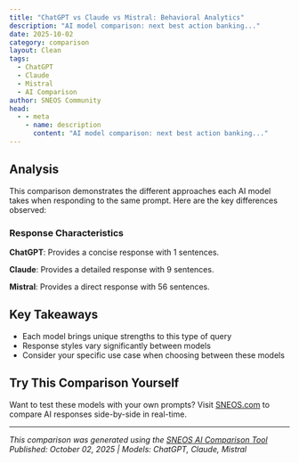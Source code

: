 ```yaml
---
title: "ChatGPT vs Claude vs Mistral: Behavioral Analytics"
description: "AI model comparison: next best action banking..."
date: 2025-10-02
category: comparison
layout: Clean
tags:
  - ChatGPT
  - Claude
  - Mistral
  - AI Comparison
author: SNEOS Community
head:
  - - meta
    - name: description
      content: "AI model comparison: next best action banking..."
---
```


<ChatComparison
  title="ChatGPT vs Claude vs Mistral: Behavioral Analytics"
  prompt="next best action banking"
  :responses='{
    "ChatGPT": "Error calling OpenAI API.",
    "Claude": "I\u0027d be happy to help with banking advice! To give you the most relevant guidance, could you share more details about your specific situation? Here are some common \u0022next best actions\u0022 in banking:\n\n## Common Banking Next Steps:\n\n**If you\u0027re just starting:**\n- Open a checking account with no/low fees\n- Start building credit with a secured credit card\n- Set up automatic savings transfers\n\n**For improving finances:**\n- Switch to a high-yield savings account\n- Consolidate accounts to reduce fees\n- Set up automatic bill pay to avoid late fees\n\n**For building wealth:**\n- Increase emergency fund to 3-6 months expenses\n- Open a CD or money market account for better rates\n- Consider investment accounts (IRA, brokerage)\n\n**For existing account holders:**\n- Review and negotiate fees\n- Explore better interest rates elsewhere\n- Set up mobile banking and alerts\n\n## What\u0027s your current situation?\n- New to banking?\n- Looking to save more?\n- Want better rates?\n- Planning for a major purchase?\n- Something else?\n\nLet me know your specific goals or challenges, and I can provide more targeted advice!",
    "Mistral": "In the context of banking, \u0022Next Best Action\u0022 (NBA) refers to a strategy that uses data analytics and machine learning to predict and recommend the most appropriate action for a customer at a given point in time. The goal is to enhance customer experience, increase engagement, and drive business outcomes such as sales, retention, and customer satisfaction. Here are some key aspects and examples of Next Best Action in banking:\n\n### Key Aspects of Next Best Action in Banking\n\n1. **Customer Data Analysis**:\n   - **Transaction History**: Analyzing past transactions to understand spending patterns.\n   - **Behavioral Data**: Tracking interactions with the bank\u0027s digital platforms.\n   - **Demographic Information**: Age, income, location, etc.\n   - **Feedback and Surveys**: Customer feedback and satisfaction surveys.\n\n2. **Machine Learning and AI**:\n   - **Predictive Analytics**: Using algorithms to predict future behavior.\n   - **Recommendation Engines**: Suggesting products or services based on customer profiles.\n   - **Natural Language Processing (NLP)**: Understanding customer queries and providing relevant responses.\n\n3. **Real-Time Decision Making**:\n   - **Contextual Offers**: Providing offers that are relevant to the customer\u0027s current situation.\n   - **Personalized Communication**: Tailoring messages to individual preferences and needs.\n\n4. **Integration with Banking Systems**:\n   - **CRM Systems**: Integrating with Customer Relationship Management systems.\n   - **Mobile and Online Banking**: Providing recommendations through digital channels.\n   - **Branch Operations**: Empowering branch staff with insights to better serve customers.\n\n### Examples of Next Best Action in Banking\n\n1. **Product Recommendations**:\n   - **Credit Card Offers**: Recommending a credit card with benefits that align with the customer\u0027s spending habits.\n   - **Loan Products**: Suggesting a personal loan or mortgage based on the customer\u0027s financial situation.\n\n2. **Financial Advice**:\n   - **Investment Tips**: Providing personalized investment advice based on risk tolerance and financial goals.\n   - **Savings Plans**: Recommending savings accounts or investment products to help customers save for specific goals.\n\n3. **Customer Retention**:\n   - **Churn Prediction**: Identifying customers at risk of leaving and offering retention incentives.\n   - **Loyalty Programs**: Suggesting loyalty programs or rewards to keep customers engaged.\n\n4. **Fraud Detection**:\n   - **Anomaly Detection**: Identifying unusual transactions and alerting the customer or bank staff.\n   - **Security Measures**: Recommending additional security features based on transaction patterns.\n\n5. **Customer Service**:\n   - **Proactive Support**: Anticipating customer needs and providing support before issues arise.\n   - **Self-Service Options**: Offering self-service options for common queries to improve efficiency.\n\n### Implementation Steps\n\n1. **Data Collection**:\n   - Gather data from various sources including transaction history, customer interactions, and external data.\n\n2. **Data Analysis**:\n   - Use machine learning algorithms to analyze data and identify patterns.\n\n3. **Model Development**:\n   - Develop predictive models to recommend the next best action.\n\n4. **Integration**:\n   - Integrate the NBA system with existing banking systems and channels.\n\n5. **Testing and Optimization**:\n   - Continuously test and optimize the NBA system to improve accuracy and effectiveness.\n\n6. **Deployment**:\n   - Roll out the NBA system across all relevant channels and touchpoints.\n\n### Benefits of Next Best Action in Banking\n\n1. **Improved Customer Experience**:\n   - Personalized interactions lead to higher customer satisfaction.\n\n2. **Increased Sales**:\n   - Targeted recommendations can drive higher conversion rates.\n\n3. **Enhanced Retention**:\n   - Proactive retention strategies can reduce churn.\n\n4. **Operational Efficiency**:\n   - Automated recommendations can streamline customer service processes.\n\n5. **Risk Management**:\n   - Better fraud detection and risk assessment.\n\nBy implementing a Next Best Action strategy, banks can create a more personalized and efficient customer experience, ultimately driving better business outcomes."
  }'
  published-date="13:00"
/>

## Analysis

This comparison demonstrates the different approaches each AI model takes when responding to the same prompt. Here are the key differences observed:

### Response Characteristics

**ChatGPT**: Provides a concise response with 1 sentences. 

**Claude**: Provides a detailed response with 9 sentences. 

**Mistral**: Provides a direct response with 56 sentences. 

## Key Takeaways

- Each model brings unique strengths to this type of query
- Response styles vary significantly between models
- Consider your specific use case when choosing between these models

## Try This Comparison Yourself

Want to test these models with your own prompts? Visit [SNEOS.com](https://sneos.com) to compare AI responses side-by-side in real-time.

---

*This comparison was generated using the [SNEOS AI Comparison Tool](https://sneos.com)*
*Published: October 02, 2025 | Models: ChatGPT, Claude, Mistral*
